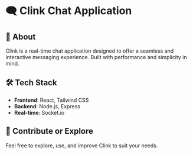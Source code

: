 # 🗨️ Clink Chat Application

## 📌 About
Clink is a real-time chat application designed to offer a seamless and interactive messaging experience. Built with performance and simplicity in mind.

## 🛠️ Tech Stack
- **Frontend**: React, Tailwind CSS
- **Backend**: Node.js, Express 
- **Real-time**: Socket.io

## 🤝 Contribute or Explore
Feel free to explore, use, and improve Clink to suit your needs.
